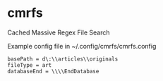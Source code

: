 # cmrfs
Cached Massive Regex File Search

Example config file in ~/.config/cmrfs/cmrfs.config

    basePath = d\:\\articles\\originals
    fileType = art
    databaseEnd = \\\\EndDatabase

